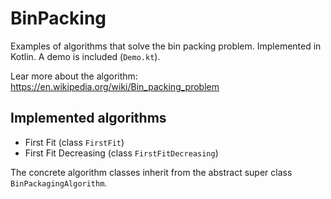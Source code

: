 # BinPacking

Examples of algorithms that solve the bin packing problem. Implemented in Kotlin.
A demo is included (`Demo.kt`).

Lear more about the algorithm: https://en.wikipedia.org/wiki/Bin_packing_problem

## Implemented algorithms

* First Fit (class `FirstFit`)
* First Fit Decreasing (class `FirstFitDecreasing`)

The concrete algorithm classes inherit from the abstract super class `BinPackagingAlgorithm`.
